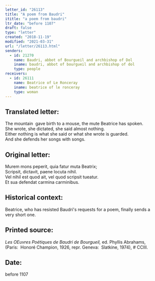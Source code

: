 ```yaml
---
letter_id: "26113"
title: "A poem from Baudri"
ititle: "a poem from baudri"
ltr_date: "before 1107"
draft: false
type: "letter"
created: "2018-11-19"
modified: "2021-03-31"
url: "/letter/26113.html"
senders:
  - id: 21270
    name: Baudri, abbot of Bourgueil and archbishop of Dol
    iname: baudri, abbot of bourgueil and archbishop of dol
    type: people
receivers:
  - id: 26111
    name: Beatrice of Le Ronceray
    iname: beatrice of le ronceray
    type: woman
---
```

<h2> Translated letter:</h2><p>The mountain&nbsp; gave birth to a mouse, the mute Beatrice has spoken.<br>She wrote, she dictated, she said almost nothing.<br>Either nothing is what she said or what she wrote is guarded.<br>And she defends her songs with songs.</p><h2 class="mt-4"> Original letter:</h2><p>Murem mons peperit, quia fatur muta Beatrix;<br>Scripsit, dictavit, paene locuta nihil.<br>Vel nihil est quod ait, vel quod scripsit tueatur.<br>Et sua defendat carmina carminibus.</p><h2 class="mt-4"> Historical context:</h2><p>Beatrice, who has resisted Baudri's requests for a poem, finally sends a very short one.</p><h2 class="mt-4"> Printed source:</h2><p><i>Les OEuvres Poétiques de Baudri de Bourgueil,</i>&nbsp;ed. Phyllis Abrahams, (Paris: &nbsp;Honoré Champion, 1926, repr. Geneva: &nbsp;Slatkine, 1974), # CCIII.</p><h2 class="mt-4"> Date:</h2>before 1107